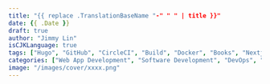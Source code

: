 ```yaml
---
title: "{{ replace .TranslationBaseName "-" " " | title }}"
date: {{ .Date }}
draft: true
author: "Jimmy Lin"
isCJKLanguage: true
tags: ["Hugo", "GitHub", "CircleCI", "Build", "Docker", "Books", "Nextjs", "Nodejs", "Golang", "GraphQL", "Backend", "Frontend", "Angular"]
categories: ["Web App Development", "Software Development", "DevOps", "Books", "Front-end Development", "Back-end Development"]
image: "/images/cover/xxxx.png"
---
```


